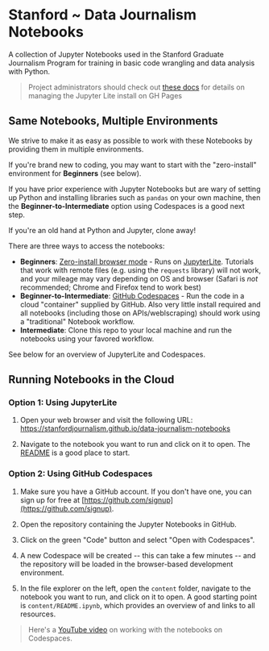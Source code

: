 # Stanford ~ Data Journalism Notebooks

A collection of Jupyter Notebooks used in the Stanford Graduate Journalism Program for training in basic code wrangling and data analysis with Python.

> Project administrators should check out [these docs](docs/admin_jupyterlite.md) for details on managing the Jupyter Lite install on GH Pages

## Same Notebooks, Multiple Environments

We strive to make it as easy as possible to work with these Notebooks by providing them in multiple environments. 

If you're brand new to coding, you may want to start with the "zero-install" environment for **Beginners** (see below). 

If you have prior experience with Jupyter Notebooks but are wary of setting up Python and installing libraries such as `pandas` on your own machine, then the **Beginner-to-Intermediate** option using Codespaces is a good next step.

If you're an old hand at Python and Jupyter, clone away!

There are three ways to access the notebooks:

- **Beginners**: [Zero-install browser mode](https://stanfordjournalism.github.io/data-journalism-notebooks) - Runs on [JupyterLite](https://jupyterlite.readthedocs.io/en/stable/). Tutorials that work with remote files (e.g. using the `requests` library) will not work, and your mileage may vary depending on OS and browser (Safari is *not* recommended; Chrome and Firefox tend to work best)
- **Beginner-to-Intermediate**: [GitHub Codespaces](https://github.com/features/codespaces) - Run the code in a cloud "container" supplied by GitHub. Also very little install required and all notebooks (including those on APIs/weblscraping) should work using a "traditional" Notebook workflow.
- **Intermediate**: Clone this repo to your local machine and run the notebooks using your favored workflow.

See below for an overview of JupyterLite and Codespaces.

## Running Notebooks in the Cloud

### Option 1: Using JupyterLite

1. Open your web browser and visit the following URL: https://stanfordjournalism.github.io/data-journalism-notebooks

2. Navigate to the notebook you want to run and click on it to open. The [README](https://stanfordjournalism.github.io/data-journalism-notebooks/lab?path=README.ipynb) is a good place to start.

### Option 2: Using GitHub Codespaces

1. Make sure you have a GitHub account. If you don't have one, you can sign up for free at [https://github.com/signup](https://github.com/signup).

2. Open the repository containing the Jupyter Notebooks in GitHub.

3. Click on the green "Code" button and select "Open with Codespaces".

4. A new Codespace will be created -- this can take a few minutes -- and the repository will be loaded in the browser-based development environment.

5. In the file explorer on the left, open the `content` folder, navigate to the notebook you want to run, and click on it to open. A good starting point is `content/README.ipynb`, which provides an overview of and links to all resources. 

> Here's a [YouTube video](https://youtu.be/Zf9F6ddK3ks) on working with the notebooks on Codespaces.
